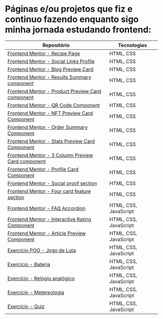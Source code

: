 # Páginas e/ou projetos que fiz e continuo fazendo enquanto sigo minha jornada estudando frontend:

|Repositório|Tecnologias|
|---|---|
|[Frontend Mentor - Recipe Page](https://github.com/carlsgabriel/estudos-Frontend/tree/98ce16f1018a4ecfe362d76c16cb813c8647c38a/Frontend%20Mentor%20-%20Recipe%20Page)| HTML, CSS |
|[Frontend Mentor - Social Links Profile](https://github.com/carlsgabriel/estudos-Frontend/tree/7a454d206512a4344fd53278201f3ec583c842e4/Frontend%20Mentor%20-%20Social%20Links%20Profile)| HTML, CSS |
|[Frontend Mentor - Blog Preview Card](https://github.com/carlsgabriel/estudos-Frontend/tree/af7f427dcc8d2729bd5f68f8b0261959fe1fac07/Frontend%20Mentor%20-%20Blog%20preview%20card)| HTML, CSS |
|[Frontend Mentor - Results Summary component](https://github.com/carlsgabriel/estudos-Frontend/tree/38ce9d30039846ae70e8a00d5d32076ead8d2304/Frontend%20Mentor%20-%20Results%20summary%20component)| HTML, CSS |
|[Frontend Mentor - Product Preview Card component](https://github.com/carlsgabriel/estudos-Frontend/tree/f916426cc87f1b6f16c8d51e7f611f83f0fe5e62/Frontend%20Mentor%20-%20Product%20preview%20card%20component)| HTML, CSS |
|[Frontend Mentor - QR Code Component](https://github.com/carlsgabriel/estudos-Frontend/tree/ede9801e66336918bc222783bdbd0f8b346eff5f/Frontend%20Mentor%20-%20QR%20code%20component)| HTML, CSS |
|[Frontend Mentor - NFT Preview Card Component](https://github.com/carlsgabriel/estudos-Frontend/tree/bf621340623f4bf7632a40b12c80b77b87937281/Frontend%20Mentor%20-%20NFT%20preview%20card%20component)| HTML, CSS |
|[Frontend Mentor - Order Summary Component](https://github.com/carlsgabriel/estudos-Frontend/tree/8a542a8300c9818c66a69d3ecaca3737ba463aba/Frontend%20Mentor%20-%20Order%20summary%20component)| HTML, CSS |
|[Frontend Mentor - Stats Preview Card Component](https://github.com/carlsgabriel/estudos-Frontend/tree/250389a19cbb647cca84bfc92d9afcf4f1cabd2b/Frontend%20Mentor%20-%20Stats%20preview%20card%20component)| HTML, CSS |
|[Frontend Mentor - 3 Column Preview Card component](https://github.com/carlsgabriel/estudos-Frontend/tree/4e0564a4fbe9e17534b6ade258dc94ad30680a51/Frontend%20Mentor%20-%203%20Column%20preview%20card%20component)| HTML, CSS |
|[Frontend Mentor - Profile Card Component](https://github.com/carlsgabriel/estudos-Frontend/tree/265caee9c6d5e352bcc9ca31f34dab768b981706/Frontend%20Mentor%20-%20Profile%20Card%20Component)| HTML, CSS |
|[Frontend Mentor - Social proof section](https://github.com/carlsgabriel/estudos-Frontend/tree/e96e234eaa997e123abf8d1be1ba2a2aaafa44e8/Frontend%20Mentor%20-%20Social%20proof%20section)| HTML, CSS |
|[Frontend Mentor - Four card feature section](https://github.com/carlsgabriel/estudos-Frontend/tree/834f50e2ab9e0aeedb7683b77a9d18dc8dfd7d39/Frontend%20Mentor%20-%20Four%20Card%20Feature%20Section)| HTML, CSS |
|[Frontend Mentor - FAQ Accordion](https://github.com/carlsgabriel/estudos-Frontend/tree/b8b8ee1a7f296c962b0be90a8b0bfc2482e27ea7/Frontend%20Mentor%20-%20FAQ%20Accordion)| HTML, CSS, JavaScript |
|[Frontend Mentor - Interactive Rating Component](https://github.com/carlsgabriel/estudos-Frontend/tree/314a715a3e65ee66e3a6f9e5b6bdbd4091076606/Frontend%20Mentor%20-%20Interactive%20Rating%20Component)| HTML, CSS, JavaScript |
|[Frontend Mentor - Article Preview Component](https://github.com/carlsgabriel/estudos-Frontend/tree/901523d887d8317fdc9db6e2501c6906bac89cf5/Frontend%20Mentor%20-%20Article%20Preview%20Component)| HTML, CSS, JavaScript |
|[Exercício POO - Jogo de Luta](https://github.com/carlsgabriel/estudos-Frontend/tree/fbe878bdcc5087133c31d980989365e465c9526a/Exerc%C3%ADcio%20POO%20-%20Jogo%20de%20Luta)| HTML, CSS, JavaScript |
|[Exercício - Bateria](https://github.com/carlsgabriel/estudos-Frontend/tree/de42660a0189fb942eff6b67f6fc0b8aa6d04224/Exerc%C3%ADcio%20-%20Bateria)| HTML, CSS, JavaScript |
|[Exercício - Relógio analógico](https://github.com/carlsgabriel/estudos-Frontend/tree/main/Exerc%C3%ADcio%20-%20Rel%C3%B3gio%20anal%C3%B3gico)| HTML, CSS, JavaScript |
|[Exercício - Metereologia](https://github.com/carlsgabriel/estudos-Frontend/tree/319363e42b90a4df87938d616f88bd548fea48b8/Exerc%C3%ADcio%20-%20Metereologia)| HTML, CSS, JavaScript |
|[Exercício - Quiz](https://github.com/carlsgabriel/estudos-Frontend/tree/main/Exerc%C3%ADcio%20-%20Quiz)| HTML, CSS, JavaScript |
